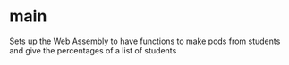 # main
Sets up the Web Assembly to have functions to make pods from students and give the percentages of a list of students
